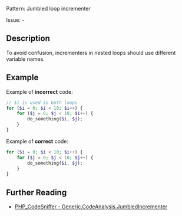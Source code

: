 Pattern: Jumbled loop incrementer

Issue: -

## Description

To avoid confusion, incrementers in nested loops should use different variable names.

## Example

Example of **incorrect** code:

``` php
// $i is used in both loops
for ($i = 0; $i < 10; $i++) {
    for ($j = 0; $j < 10; $i++) {
		do_something($i, $j);
    }
}
```

Example of **correct** code:

```php
for ($i = 0; $i < 10; $i++) {
    for ($j = 0; $j < 10; $j++) {
		do_something($i, $j);
    }
}
```

## Further Reading

* [PHP_CodeSniffer - Generic.CodeAnalysis.JumbledIncrementer](https://github.com/squizlabs/PHP_CodeSniffer/blob/master/src/Standards/Generic/Sniffs/CodeAnalysis/JumbledIncrementerSniff.php)